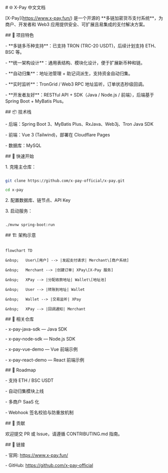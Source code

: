 \# 🌐 X-Pay 中文文档



\[X-Pay](https://www.x-pay.fun/) 是一个开源的 \*\*多链加密货币支付系统\*\*，为商户、开发者和 Web3 应用提供安全、可扩展且易集成的支付解决方案。



\## 🚀 项目特色

\- \*\*多链多币种支持\*\*：已支持 TRON (TRC-20 USDT)，后续计划支持 ETH、BSC 等。  

\- \*\*统一架构设计\*\*：通用表结构、模块化设计，便于扩展新币种和链。  

\- \*\*自动归集\*\*：地址池管理 + 助记词派生，支持资金自动归集。  

\- \*\*实时监听\*\*：TronGrid / Web3 RPC 地址监听，订单状态秒级回调。  

\- \*\*开发者友好\*\*：RESTful API + SDK（Java / Node.js / 前端），后端基于 Spring Boot + MyBatis Plus。



\## 📦 技术栈

\- 后端：Spring Boot 3、MyBatis Plus、RxJava、Web3j、Tron Java SDK  

\- 前端：Vue 3 (Tailwind)，部署在 Cloudflare Pages  

\- 数据库：MySQL



\## 🔧 快速开始

1\. 克隆主仓库：

```bash

git clone https://github.com/x-pay-official/x-pay.git

cd x-pay

```

2\. 配置数据库、链节点、API Key  

3\. 启动服务：

```bash

./mvnw spring-boot:run

```



\## 🏗 架构示意

```mermaid

flowchart TD

&nbsp;   User\[用户] --> |发起支付请求| Merchant\[商户系统]

&nbsp;   Merchant --> |创建订单| XPay\[X-Pay 服务]

&nbsp;   XPay --> |分配收款地址| Wallet\[地址池]

&nbsp;   User --> |转账到地址| Wallet

&nbsp;   Wallet --> |交易监听| XPay

&nbsp;   XPay --> |回调通知| Merchant

```



\## 📎 相关仓库

\- x-pay-java-sdk — Java SDK  

\- x-pay-node-sdk — Node.js SDK  

\- x-pay-vue-demo — Vue 前端示例  

\- x-pay-react-demo — React 前端示例



\## 📌 Roadmap

\- 支持 ETH / BSC USDT  

\- 自动归集模块上线  

\- 多商户 SaaS 化  

\- Webhook 签名校验与防重放机制



\## 🤝 贡献

欢迎提交 PR 或 Issue，请遵循 CONTRIBUTING.md 指南。



\## 🔗 链接

\- 官网: https://www.x-pay.fun/  

\- GitHub: https://github.com/x-pay-official



